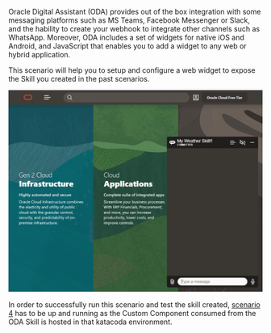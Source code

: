
Oracle Digital Assistant (ODA) provides out of the box integration with some messaging platforms such as MS Teams, Facebook Messenger or Slack, and the hability to create your webhook to integrate other channels such as WhatsApp.
Moreover, ODA includes a set of widgets for native iOS and Android, and JavaScript that enables you to add a widget to any web or hybrid application.

This scenario will help you to setup and configure a web widget to expose the Skill you created in the past scenarios.

![Oracle Digital Assistant widget](./assets/widget-intro.jpg)

In order to successfully run this scenario and test the skill created, [scenario 4](https://www.katacoda.com/rsantrod/scenarios/oda04-skill-custom-components) has to be up and running as the Custom Component consumed from the ODA Skill is hosted in that katacoda environment.

